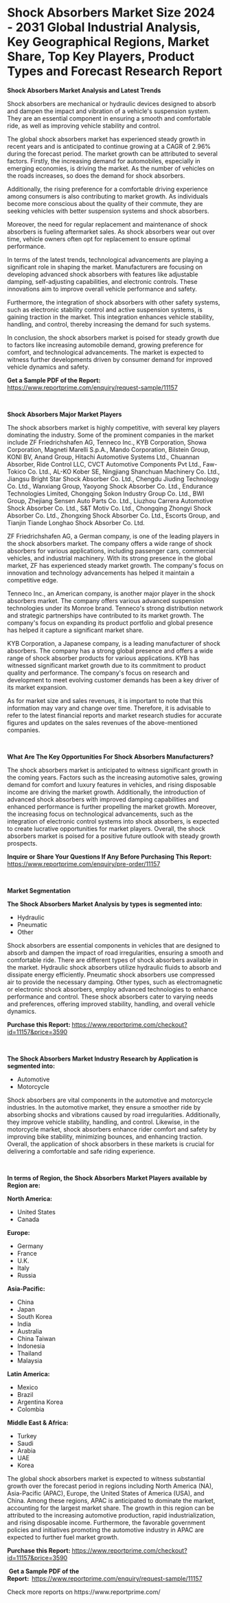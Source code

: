 <p><h1>Shock Absorbers Market Size 2024 - 2031 Global Industrial Analysis, Key Geographical Regions, Market Share, Top Key Players, Product Types and Forecast Research Report</h1></p><p><strong>Shock Absorbers Market Analysis and Latest Trends</strong></p>
<p><p>Shock absorbers are mechanical or hydraulic devices designed to absorb and dampen the impact and vibration of a vehicle's suspension system. They are an essential component in ensuring a smooth and comfortable ride, as well as improving vehicle stability and control.</p><p>The global shock absorbers market has experienced steady growth in recent years and is anticipated to continue growing at a CAGR of 2.96% during the forecast period. The market growth can be attributed to several factors. Firstly, the increasing demand for automobiles, especially in emerging economies, is driving the market. As the number of vehicles on the roads increases, so does the demand for shock absorbers.</p><p>Additionally, the rising preference for a comfortable driving experience among consumers is also contributing to market growth. As individuals become more conscious about the quality of their commute, they are seeking vehicles with better suspension systems and shock absorbers.</p><p>Moreover, the need for regular replacement and maintenance of shock absorbers is fueling aftermarket sales. As shock absorbers wear out over time, vehicle owners often opt for replacement to ensure optimal performance.</p><p>In terms of the latest trends, technological advancements are playing a significant role in shaping the market. Manufacturers are focusing on developing advanced shock absorbers with features like adjustable damping, self-adjusting capabilities, and electronic controls. These innovations aim to improve overall vehicle performance and safety.</p><p>Furthermore, the integration of shock absorbers with other safety systems, such as electronic stability control and active suspension systems, is gaining traction in the market. This integration enhances vehicle stability, handling, and control, thereby increasing the demand for such systems.</p><p>In conclusion, the shock absorbers market is poised for steady growth due to factors like increasing automobile demand, growing preference for comfort, and technological advancements. The market is expected to witness further developments driven by consumer demand for improved vehicle dynamics and safety.</p></p>
<p><strong>Get a Sample PDF of the Report:&nbsp;</strong> <a href="https://www.reportprime.com/enquiry/request-sample/11157">https://www.reportprime.com/enquiry/request-sample/11157</a></p>
<p>&nbsp;</p>
<p><strong>Shock Absorbers Major Market Players</strong></p>
<p><p>The shock absorbers market is highly competitive, with several key players dominating the industry. Some of the prominent companies in the market include ZF Friedrichshafen AG, Tenneco Inc., KYB Corporation, Showa Corporation, Magneti Marelli S.p.A., Mando Corporation, Bilstein Group, KONI BV, Anand Group, Hitachi Automotive Systems Ltd., Chuannan Absorber, Ride Control LLC, CVCT Automotive Components Pvt Ltd., Faw-Tokico Co. Ltd., AL-KO Kober SE, Ningjiang Shanchuan Machinery Co. Ltd., Jiangsu Bright Star Shock Absorber Co. Ltd., Chengdu Jiuding Technology Co. Ltd., Wanxiang Group, Yaoyong Shock Absorber Co. Ltd., Endurance Technologies Limited, Chongqing Sokon Industry Group Co. Ltd., BWI Group, Zhejiang Sensen Auto Parts Co. Ltd., Liuzhou Carrera Automotive Shock Absorber Co. Ltd., S&T Motiv Co. Ltd., Chongqing Zhongyi Shock Absorber Co. Ltd., Zhongxing Shock Absorber Co. Ltd., Escorts Group, and Tianjin Tiande Longhao Shock Absorber Co. Ltd.</p><p>ZF Friedrichshafen AG, a German company, is one of the leading players in the shock absorbers market. The company offers a wide range of shock absorbers for various applications, including passenger cars, commercial vehicles, and industrial machinery. With its strong presence in the global market, ZF has experienced steady market growth. The company's focus on innovation and technology advancements has helped it maintain a competitive edge.</p><p>Tenneco Inc., an American company, is another major player in the shock absorbers market. The company offers various advanced suspension technologies under its Monroe brand. Tenneco's strong distribution network and strategic partnerships have contributed to its market growth. The company's focus on expanding its product portfolio and global presence has helped it capture a significant market share.</p><p>KYB Corporation, a Japanese company, is a leading manufacturer of shock absorbers. The company has a strong global presence and offers a wide range of shock absorber products for various applications. KYB has witnessed significant market growth due to its commitment to product quality and performance. The company's focus on research and development to meet evolving customer demands has been a key driver of its market expansion.</p><p>As for market size and sales revenues, it is important to note that this information may vary and change over time. Therefore, it is advisable to refer to the latest financial reports and market research studies for accurate figures and updates on the sales revenues of the above-mentioned companies.</p></p>
<p>&nbsp;</p>
<p><strong>What Are The Key Opportunities For Shock Absorbers Manufacturers?</strong></p>
<p><p>The shock absorbers market is anticipated to witness significant growth in the coming years. Factors such as the increasing automotive sales, growing demand for comfort and luxury features in vehicles, and rising disposable income are driving the market growth. Additionally, the introduction of advanced shock absorbers with improved damping capabilities and enhanced performance is further propelling the market growth. Moreover, the increasing focus on technological advancements, such as the integration of electronic control systems into shock absorbers, is expected to create lucrative opportunities for market players. Overall, the shock absorbers market is poised for a positive future outlook with steady growth prospects.</p></p>
<p><strong>Inquire or Share Your Questions If Any Before Purchasing This Report:</strong> <a href="https://www.reportprime.com/enquiry/pre-order/11157">https://www.reportprime.com/enquiry/pre-order/11157</a></p>
<p>&nbsp;</p>
<p><strong>Market Segmentation</strong></p>
<p><strong>The Shock Absorbers Market Analysis by types is segmented into:</strong></p>
<p><ul><li>Hydraulic</li><li>Pneumatic</li><li>Other</li></ul></p>
<p><p>Shock absorbers are essential components in vehicles that are designed to absorb and dampen the impact of road irregularities, ensuring a smooth and comfortable ride. There are different types of shock absorbers available in the market. Hydraulic shock absorbers utilize hydraulic fluids to absorb and dissipate energy efficiently. Pneumatic shock absorbers use compressed air to provide the necessary damping. Other types, such as electromagnetic or electronic shock absorbers, employ advanced technologies to enhance performance and control. These shock absorbers cater to varying needs and preferences, offering improved stability, handling, and overall vehicle dynamics.</p></p>
<p><strong>Purchase this Report:&nbsp;</strong><a href="https://www.reportprime.com/checkout?id=11157&price=3590">https://www.reportprime.com/checkout?id=11157&price=3590</a></p>
<p>&nbsp;</p>
<p><strong>The Shock Absorbers Market Industry Research by Application is segmented into:</strong></p>
<p><ul><li>Automotive</li><li>Motorcycle</li></ul></p>
<p><p>Shock absorbers are vital components in the automotive and motorcycle industries. In the automotive market, they ensure a smoother ride by absorbing shocks and vibrations caused by road irregularities. Additionally, they improve vehicle stability, handling, and control. Likewise, in the motorcycle market, shock absorbers enhance rider comfort and safety by improving bike stability, minimizing bounces, and enhancing traction. Overall, the application of shock absorbers in these markets is crucial for delivering a comfortable and safe riding experience.</p></p>
<p>&nbsp;</p>
<p><strong>In terms of Region, the Shock Absorbers Market Players available by Region are:</strong></p>
<p>
    <p> <strong> North America: </strong>
        <ul>
            <li>United States</li>
            <li>Canada</li>
        </ul>
        </p> 
    <p> <strong> Europe: </strong>
        <ul>
            <li>Germany</li>
            <li>France</li>
            <li>U.K.</li>
            <li>Italy</li>
            <li>Russia</li>
        </ul>
        </p> 
    <p> <strong> Asia-Pacific: </strong>
        <ul>
            <li>China</li>
            <li>Japan</li>
            <li>South Korea</li>
            <li>India</li>
            <li>Australia</li>
            <li>China Taiwan</li>
            <li>Indonesia</li>
            <li>Thailand</li>
            <li>Malaysia</li>
        </ul>
        </p> 
    <p> <strong> Latin America: </strong>
        <ul>
            <li>Mexico</li>
            <li>Brazil</li>
            <li>Argentina Korea</li>
            <li>Colombia</li>
        </ul>
        </p> 
    <p> <strong> Middle East & Africa: </strong>
        <ul>
            <li>Turkey</li>
            <li>Saudi</li>
            <li>Arabia</li>
            <li>UAE</li>
            <li>Korea</li>
        </ul>
    </p>
    </p>
<p><p>The global shock absorbers market is expected to witness substantial growth over the forecast period in regions including North America (NA), Asia-Pacific (APAC), Europe, the United States of America (USA), and China. Among these regions, APAC is anticipated to dominate the market, accounting for the largest market share. The growth in this region can be attributed to the increasing automotive production, rapid industrialization, and rising disposable income. Furthermore, the favorable government policies and initiatives promoting the automotive industry in APAC are expected to further fuel market growth.</p></p>
<p><strong>Purchase this Report: </strong><a href="https://www.reportprime.com/checkout?id=11157&price=3590">https://www.reportprime.com/checkout?id=11157&price=3590</a></p>
<p>&nbsp;<strong>Get a Sample PDF of the Report:&nbsp;&nbsp;</strong><a href="https://www.reportprime.com/enquiry/request-sample/11157">https://www.reportprime.com/enquiry/request-sample/11157</a></p>
<p><strong></strong></p>
<p>Check more reports on https://www.reportprime.com/</p>